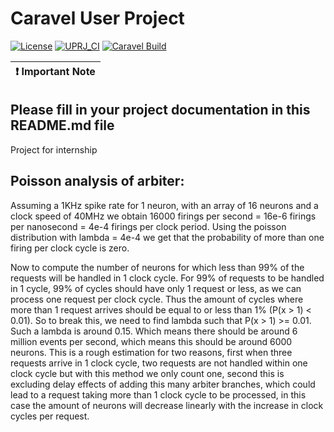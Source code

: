 # Caravel User Project

[![License](https://img.shields.io/badge/License-Apache%202.0-blue.svg)](https://opensource.org/licenses/Apache-2.0) [![UPRJ_CI](https://github.com/efabless/caravel_project_example/actions/workflows/user_project_ci.yml/badge.svg)](https://github.com/efabless/caravel_project_example/actions/workflows/user_project_ci.yml) [![Caravel Build](https://github.com/efabless/caravel_project_example/actions/workflows/caravel_build.yml/badge.svg)](https://github.com/efabless/caravel_project_example/actions/workflows/caravel_build.yml)

| :exclamation: Important Note            |
|-----------------------------------------|

## Please fill in your project documentation in this README.md file 

Project for internship

## Poisson analysis of arbiter:
Assuming a 1KHz spike rate for 1 neuron, with an array of 16 neurons and a clock speed of 40MHz we obtain 16000 firings per second = 16e-6 firings per nanosecond = 4e-4 firings per clock period. Using the poisson distribution with lambda = 4e-4 we get that the probability of more than one firing per clock cycle is zero.

Now to compute the number of neurons for which less than 99% of the requests will be handled in 1 clock cycle. For 99% of requests to be handled in 1 cycle, 99% of cycles should have only 1 request or less, as we can process one request per clock cycle. Thus the amount of cycles where more than 1 request arrives should be equal to or less than 1% (P(x > 1) < 0.01). So to break this, we need to find lambda such that P(x > 1) >= 0.01. Such a lambda is around 0.15. Which means there should be around 6 million events per second, which means this should be around 6000 neurons. This is a rough estimation for two reasons, first when three requests arrive in 1 clock cycle, two requests are not handled within one clock cycle but with this method we only count one, second this is excluding delay effects of adding this many arbiter branches, which could lead to a request taking more than 1 clock cycle to be processed, in this case the amount of neurons will decrease linearly with the increase in clock cycles per request.